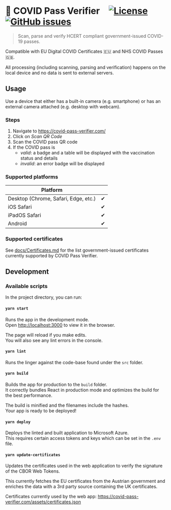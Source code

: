 # 🦠 COVID Pass Verifier [![License](https://img.shields.io/github/license/bcsongor/covid-pass-verifier?style=plastic)](https://opensource.org/licenses/Apache-2.0) [![GitHub issues](https://img.shields.io/github/issues/bcsongor/covid-pass-verifier?style=plastic)](https://github.com/bcsongor/covid-pass-verifier/issues)

> Scan, parse and verify HCERT compliant government-issued COVID-19 passes.

Compatible with EU Digital COVID Certificates 🇪🇺 and NHS COVID Passes 🇬🇧.

All processing (including scanning, parsing and verification) happens on the local device and no data is sent to external servers.

## Usage

Use a device that either has a built-in camera (e.g. smartphone) or has an external camera attached (e.g. desktop with webcam).

### Steps

1. Navigate to https://covid-pass-verifier.com/
2. Click on _Scan QR Code_
3. Scan the COVID pass QR code
4. If the COVID pass is
    - *valid*: a badge and a table will be displayed with the vaccination status and details
    - *invalid*: an error badge will be displayed

### Supported platforms

| Platform                             |    |
|--------------------------------------|----|
| Desktop (Chrome, Safari, Edge, etc.) | ✔  |
| iOS Safari                           | ✔  |
| iPadOS Safari                        | ✔  |
| Android                              | ✔  |

### Supported certificates

See [docs/Certificates.md](docs/Certificates.md) for the list government-issued certificates currently supported by COVID Pass Verifier.

## Development

### Available scripts

In the project directory, you can run:

#### `yarn start`

Runs the app in the development mode.\
Open [http://localhost:3000](http://localhost:3000) to view it in the browser.

The page will reload if you make edits.\
You will also see any lint errors in the console.

#### `yarn lint`

Runs the linger against the code-base found under the `src` folder.

#### `yarn build`

Builds the app for production to the `build` folder.\
It correctly bundles React in production mode and optimizes the build for the best performance.

The build is minified and the filenames include the hashes.\
Your app is ready to be deployed!

#### `yarn deploy`

Deploys the linted and built application to Microsoft Azure.\
This requires certain access tokens and keys which can be set in the `.env` file.

#### `yarn update-certificates`

Updates the certificates used in the web application to verify the signature of the CBOR Web Tokens.

This currently fetches the EU certificates from the Austrian government and enriches the data with a 3rd party source containing the UK certificates.

Certificates currently used by the web app: https://covid-pass-verifier.com/assets/certificates.json